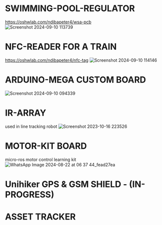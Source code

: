 # SWIMMING-POOL-REGULATOR
https://oshwlab.com/ndibapeter4/wsa-pcb
![Screenshot 2024-09-10 113739](https://github.com/user-attachments/assets/898ca203-6662-443a-ac23-6db99e3e585c)

# NFC-READER FOR A TRAIN
https://oshwlab.com/ndibapeter4/nfc-tag
![Screenshot 2024-09-10 114146](https://github.com/user-attachments/assets/d512574a-59af-4728-8e53-157a48316f15)

# ARDUINO-MEGA CUSTOM BOARD
![Screenshot 2024-09-10 094339](https://github.com/user-attachments/assets/45413975-3dd6-49a6-98af-1f19cd301ecd)

# IR-ARRAY
used in line tracking robot
![Screenshot 2023-10-16 223526](https://github.com/user-attachments/assets/3f80c788-f739-41b0-afe8-42b773ef7f74)

# MOTOR-KIT BOARD
micro-ros motor control learning kit
![WhatsApp Image 2024-08-22 at 06 37 44_fead27ea](https://github.com/user-attachments/assets/46265f90-ea3d-4042-9f53-f933ec7b34d7)

# Unihiker GPS & GSM SHIELD - (IN-PROGRESS)

# ASSET TRACKER
